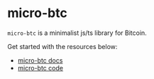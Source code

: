 # micro-btc

`micro-btc` is a minimalist js/ts library for Bitcoin.

Get started with the resources below:

- [micro-btc docs](https://www.micro-btc.dev/)
- [micro-btc code](https://github.com/micro-btc/micro-btc)
